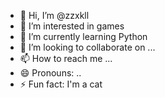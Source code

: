 - 👋 Hi, I’m @zzxkll
- 👀 I’m interested in games
- 🌱 I’m currently learning Python
- 💞️ I’m looking to collaborate on ...
- 📫 How to reach me ...
- 😄 Pronouns: ..
- ⚡ Fun fact: I'm a cat 

<!---
zzxkll/zzxkll is a ✨ special ✨ repository because its `README.md` (this file) appears on your GitHub profile.
You can click the Preview link to take a look at your changes.
--->
